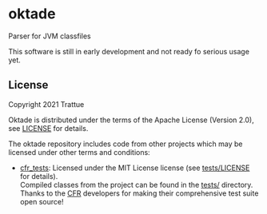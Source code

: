 # oktade

Parser for JVM classfiles

This software is still in early development and not ready fo serious usage yet.

## License

Copyright 2021 Trattue

Oktade is distributed under the terms of the Apache License (Version 2.0), see
[LICENSE](LICENSE) for details.

The oktade repository includes code from other projects which may be licensed
under other terms and conditions:
* [cfr_tests](https://github.com/leibnitz27/cfr_tests): Licensed under the MIT
  License license (see [tests/LICENSE](tests/LICENSE) for details).<br>
  Compiled classes from the project can be found in the [tests/](tests/)
  directory.<br>
  Thanks to the [CFR](https://github.com/leibnitz27/cfr) developers for making
  their comprehensive test suite open source!
